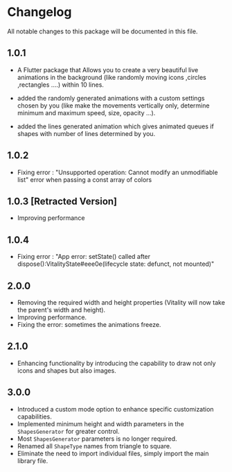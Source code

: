 # Changelog

All notable changes to this package will be documented in this file.

## 1.0.1

- A Flutter package that Allows you to create a very beautiful live animations in the background (like randomly moving icons ,circles ,rectangles ....) within 10 lines.

- added the randomly generated animations with a custom settings chosen by you (like make the movements vertically only, determine minimum and maximum speed, size, opacity ...).

- added the lines generated animation which gives animated queues if shapes with number of lines determined by you.

## 1.0.2

- Fixing error : "Unsupported operation: Cannot modify an unmodifiable list" error when passing a const array of colors

## 1.0.3 [Retracted Version]

- Improving performance

## 1.0.4

- Fixing error : "App error: setState() called after dispose():VitalityState#eee0e(lifecycle state: defunct, not mounted)"

## 2.0.0

- Removing the required width and height properties (Vitality will now take the parent's width and height).
- Improving performance.
- Fixing the error: sometimes the animations freeze.

## 2.1.0

- Enhancing functionality by introducing the capability to draw not only icons and shapes but also images.

## 3.0.0

- Introduced a custom mode option to enhance specific customization capabilities.
- Implemented minimum height and width parameters in the `ShapesGenerator` for greater control.
- Most `ShapesGenerator` parameters is no longer required.
- Renamed all `ShapeType` names from triangle to square.
- Eliminate the need to import individual files, simply import the main library file.
